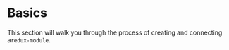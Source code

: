 # Basics
 This section will walk you through the process of creating and connecting a`redux-module`.